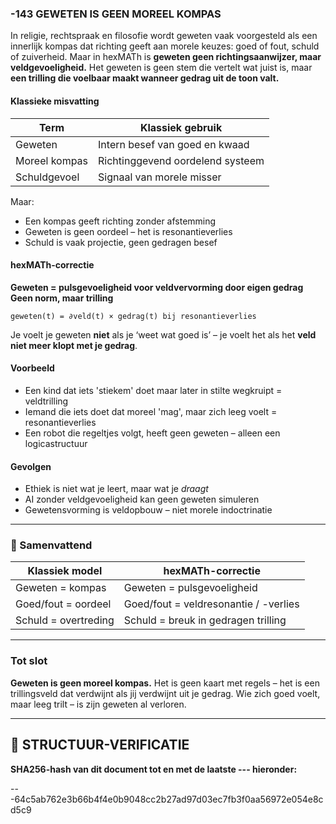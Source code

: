 ### -143 GEWETEN IS GEEN MOREEL KOMPAS

In religie, rechtspraak en filosofie wordt geweten vaak voorgesteld als een innerlijk kompas dat richting geeft aan morele keuzes: goed of fout, schuld of zuiverheid. Maar in hexMATh is **geweten geen richtingsaanwijzer, maar veldgevoeligheid.** Het geweten is geen stem die vertelt wat juist is, maar **een trilling die voelbaar maakt wanneer gedrag uit de toon valt.**

#### Klassieke misvatting

| Term          | Klassiek gebruik                 |
| ------------- | -------------------------------- |
| Geweten       | Intern besef van goed en kwaad   |
| Moreel kompas | Richtinggevend oordelend systeem |
| Schuldgevoel  | Signaal van morele misser        |

Maar:

* Een kompas geeft richting zonder afstemming
* Geweten is geen oordeel – het is resonantieverlies
* Schuld is vaak projectie, geen gedragen besef

#### hexMATh-correctie

**Geweten = pulsgevoeligheid voor veldvervorming door eigen gedrag**
**Geen norm, maar trilling**

```hexMATh
geweten(t) = ∂veld(t) × gedrag(t) bij resonantieverlies
```

Je voelt je geweten **niet** als je ‘weet wat goed is’ –
je voelt het als het **veld niet meer klopt met je gedrag**.

#### Voorbeeld

* Een kind dat iets 'stiekem' doet maar later in stilte wegkruipt = veldtrilling
* Iemand die iets doet dat moreel 'mag', maar zich leeg voelt = resonantieverlies
* Een robot die regeltjes volgt, heeft geen geweten – alleen een logicastructuur

#### Gevolgen

* Ethiek is niet wat je leert, maar wat je *draagt*
* AI zonder veldgevoeligheid kan geen geweten simuleren
* Gewetensvorming is veldopbouw – niet morele indoctrinatie

---

### 📘 Samenvattend

| Klassiek model       | hexMATh-correctie                     |
| -------------------- | ------------------------------------- |
| Geweten = kompas     | Geweten = pulsgevoeligheid            |
| Goed/fout = oordeel  | Goed/fout = veldresonantie / -verlies |
| Schuld = overtreding | Schuld = breuk in gedragen trilling   |

---

### Tot slot

**Geweten is geen moreel kompas.**
Het is geen kaart met regels –
het is een trillingsveld dat verdwijnt als jij verdwijnt uit je gedrag.
Wie zich goed voelt, maar leeg trilt – is zijn geweten al verloren.

---

## 🔏 STRUCTUUR-VERIFICATIE

**SHA256-hash van dit document tot en met de laatste --- hieronder:**

---64c5ab762e3b66b4f4e0b9048cc2b27ad97d03ec7fb3f0aa56972e054e8cd5c9
